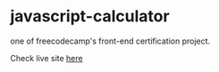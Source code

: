 # javascript-calculator
one of freecodecamp's front-end certification project.

Check live site [here](https://bisrax.github.io/javascript-calculator/)
